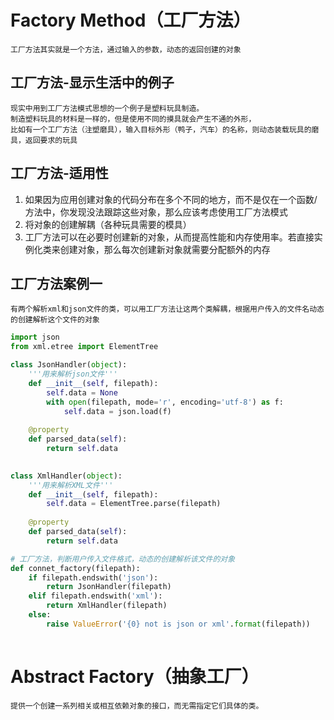 # Factory Method（工厂方法）
    工厂方法其实就是一个方法，通过输入的参数，动态的返回创建的对象

## 工厂方法-显示生活中的例子
    现实中用到工厂方法模式思想的一个例子是塑料玩具制造。
    制造塑料玩具的材料是一样的，但是使用不同的摸具就会产生不通的外形，
    比如有一个工厂方法（注塑磨具），输入目标外形（鸭子，汽车）的名称，则动态装载玩具的磨具，返回要求的玩具
## 工厂方法-适用性

1. 如果因为应用创建对象的代码分布在多个不同的地方，而不是仅在一个函数/方法中，你发现没法跟踪这些对象，那么应该考虑使用工厂方法模式
2. 将对象的创建解耦（各种玩具需要的模具）
3. 工厂方法可以在必要时创建新的对象，从而提高性能和内存使用率。若直接实例化类来创建对象，那么每次创建新对象就需要分配额外的内存
## 工厂方法案例一
    有两个解析xml和json文件的类，可以用工厂方法让这两个类解耦，根据用户传入的文件名动态的创建解析这个文件的对象
```python
import json
from xml.etree import ElementTree

class JsonHandler(object):
    '''用来解析json文件'''
    def __init__(self, filepath):
        self.data = None
        with open(filepath, mode='r', encoding='utf-8') as f: 
            self.data = json.load(f)
    
    @property
    def parsed_data(self):
        return self.data
        

class XmlHandler(object):
    '''用来解析XML文件'''
    def __init__(self, filepath):
        self.data = ElementTree.parse(filepath)
    
    @property
    def parsed_data(self):
        return self.data

# 工厂方法，判断用户传入文件格式，动态的创建解析该文件的对象
def connet_factory(filepath):
    if filepath.endswith('json'):
        return JsonHandler(filepath)
    elif filepath.endswith('xml'):
        return XmlHandler(filepath)
    else:
        raise ValueError('{0} not is json or xml'.format(filepath))
        

```
 

# Abstract Factory（抽象工厂）
    提供一个创建一系列相关或相互依赖对象的接口，而无需指定它们具体的类。 
